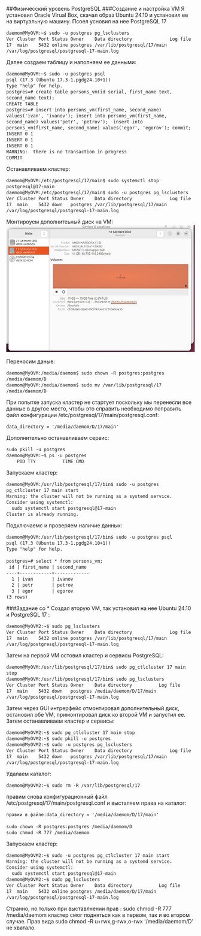 ##Физичесский уровень PostgreSQL
###Создание и настройка VM
Я установил Oracle Virual Box, скачал образ Ubuntu 24.10 и установил ее на виртуальную машину. Псоел усновил на нее PostgreSQL 17  
```
daemom@MyOVM:~$ sudo -u postgres pg_lsclusters
Ver Cluster Port Status Owner    Data directory              Log file
17  main    5432 online postgres /var/lib/postgresql/17/main /var/log/postgresql/postgresql-17-main.log
```

Далее создаем таблицу и наполняем ее данными:  
```
daemom@MyOVM:~$ sudo -u postgres psql
psql (17.3 (Ubuntu 17.3-1.pgdg24.10+1))
Type "help" for help.
postgres=# create table persons_vm(id serial, first_name text, second_name text);
CREATE TABLE
postgres=# insert into persons_vm(first_name, second_name) values('ivan', 'ivanov'); insert into persons_vm(first_name, second_name) values('petr', 'petrov');  insert into persons_vm(first_name, second_name) values('egor', 'egorov'); commit;
INSERT 0 1
INSERT 0 1
INSERT 0 1
WARNING:  there is no transaction in progress
COMMIT
```
Останавливаем кластер:  
```
daemom@MyOVM:/etc/postgresql/17/main$ sudo systemctl stop postgresql@17-main
daemom@MyOVM:/etc/postgresql/17/main$ sudo -u postgres pg_lsclusters
Ver Cluster Port Status Owner    Data directory              Log file
17  main    5432 down   postgres /var/lib/postgresql/17/main /var/log/postgresql/postgresql-17-main.log
```
Монтироуем дополнитеьный диск на VM:
![NEWVOLUME](https://github.com/H1trec/OTUS-Postgre-DBA-2025-01//blob/main/New_Volume.JPG?raw=true)    

Переносим даные:
```
daemom@MyOVM:/media/daemom$ sudo chown -R postgres:postgres /media/daemom/D
daemom@MyOVM:/media/daemom$ sudo mv /var/lib/postgresql/17 /media/daemom/D
```
При попытке запуска кластер не стартует поскольку мы перенесли все данные в другое место, чтобы это справить необходимо поправить файл конфигурации /etc/postgresql/17/main/postgresql.conf:
```
data_directory = '/media/daemom/D/17/main'
```
Дополнительно останавливаем сервис:
```
sudo pkill -u postgres
daemom@MyOVM:~$ ps -u postgres
    PID TTY          TIME CMD
```
Запускаем кластер:
```
daemom@MyOVM:/usr/lib/postgresql/17/bin$ sudo -u postgres pg_ctlcluster 17 main start
Warning: the cluster will not be running as a systemd service. Consider using systemctl:
  sudo systemctl start postgresql@17-main
Cluster is already running.
```
Подключаемс и проверяем наличие данных:
```
daemom@MyOVM:/usr/lib/postgresql/17/bin$ sudo -u postgres psql
psql (17.3 (Ubuntu 17.3-1.pgdg24.10+1))
Type "help" for help.

postgres=# select * from persons_vm;
 id | first_name | second_name
----+------------+-------------
  1 | ivan       | ivanov
  2 | petr       | petrov
  3 | egor       | egorov
(3 rows)
```
###Задание со *
Создал вторую VM, так установил на нее  Ubuntu 24.10 и  PostgreSQL 17 : 
```
daemom@MyOVM2:~$ sudo pg_lsclusters
Ver Cluster Port Status Owner    Data directory              Log file
17  main    5432 online postgres /var/lib/postgresql/17/main /var/log/postgresql/postgresql-17-main.log
```
Затем на первой VM остовил кластер и сервисы PostgreSQL:
```
daemom@MyOVM:/usr/lib/postgresql/17/bin$ sudo pg_ctlcluster 17 main stop
daemom@MyOVM:/usr/lib/postgresql/17/bin$ sudo pg_lsclusters
Ver Cluster Port Status Owner    Data directory          Log file
17  main    5432 down   postgres /media/daemom/D/17/main /var/log/postgresql/postgresql-17-main.log
```
Затем через GUI интрерфейс отмонтировал дополнительный диск, остановил обе VM, примонтировал диск ко второй VM и запустил ее.  
Затем останавливаем кластер и сервисы:
```
daemom@MyOVM2:~$ sudo pg_ctlcluster 17 main stop
daemom@MyOVM2:~$ sudo pkill -u postgres
daemom@MyOVM2:~$ sudo -u postgres pg_lsclusters
Ver Cluster Port Status Owner    Data directory              Log file
17  main    5432 down   postgres /var/lib/postgresql/17/main /var/log/postgresql/postgresql-17-main.log
```
Удалаем каталог:
```
daemom@MyOVM2:~$ sudo rm -R /var/lib/postgresql/17
```
правим снова конфигурационный файл /etc/postgresql/17/main/postgresql.conf и высталяем права на каталог:
```
правки в файле:data_directory = '/media/daemom/D/17/main'

sudo chown -R postgres:postgres /media/daemom/D
sudo chmod -R 777 /media/daemom
```
Запускаем кластер:
```
daemom@MyOVM2:~$ sudo -u postgres pg_ctlcluster 17 main start
Warning: the cluster will not be running as a systemd service. Consider using systemctl:
  sudo systemctl start postgresql@17-main
daemom@MyOVM2:~$ sudo pg_lsclusters
Ver Cluster Port Status Owner    Data directory          Log file
17  main    5432 online postgres /media/daemom/D/17/main /var/log/postgresql/postgresql-17-main.log
```

Странно, но только при выставлнении прав : sudo chmod -R 777 /media/daemom кластер смог подняться как в первом, так и во втором случае. Прав вида sudo chmod -R u+rwx,g-rwx,o-rwx '/media/daemom/D' не хватало.



